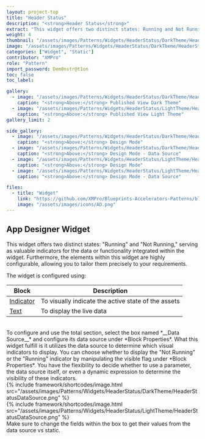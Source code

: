 ```yaml
---
layout: project-top
title: "Header Status"
description: "<strong>Header Status</strong>"
extract: "This widget offers two distinct states: Running and Not Running, serving as valuable indicators for the data or functionality integrated within the widget."
weight: 4
thumbnail: "/assets/images/Patterns/Widgets/HeaderStatus/DarkTheme/HeaderStatusPublishedMode.png"
image: "/assets/images/Patterns/Widgets/HeaderStatus/DarkTheme/HeaderStatusPublishedMode.png"
categories: ["Widget", "Static"]
contributor: "XMPro"
role: "Pattern"
import_password: Dem0nstr@t1on
toc: false
toc_label: 

gallery:
  - image: "/assets/images/Patterns/Widgets/HeaderStatus/DarkTheme/HeaderStatusPublishedMode.png"
    caption: "<strong>Above:</strong> Published View Dark Theme"
  - image: "/assets/images/Patterns/Widgets/HeaderStatus/LightTheme/HeaderStatusPublishedMode.png"
    caption: "<strong>Above:</strong> Published View Light Theme"
gallery_limit: 2

side_gallery:
  - image: "/assets/images/Patterns/Widgets/HeaderStatus/DarkTheme/HeaderStatusDesignMode.png"
    caption: "<strong>Above:</strong> Design Mode"
  - image: "/assets/images/Patterns/Widgets/HeaderStatus/DarkTheme/HeaderStatusDataSource.png"
    caption: "<strong>Above:</strong> Design Mode - Data Source"
  - image: "/assets/images/Patterns/Widgets/HeaderStatus/LightTheme/HeaderStatusDesignMode.png"
    caption: "<strong>Above:</strong> Design Mode"
  - image: "/assets/images/Patterns/Widgets/HeaderStatus/LightTheme/HeaderStatusDataSource.png"
    caption: "<strong>Above:</strong> Design Mode - Data Source"

files:
  - title: "Widget"
    link: "https://github.com/XMPro/Blueprints-Accelerators-Patterns/blob/master/Patterns/Widgets/Header%20Status.xwid"
    image: "/assets/images/icons/AD.png"
---
```


## App Designer Widget
This widget offers two distinct states: "Running" and "Not Running," serving as valuable indicators for the data or functionality integrated within the widget. Furthermore, the elements within this widget are highly configurable, allowing you to tailor them precisely to your requirements.

The widget is configured using: 

| Block                                  | Description                                                  |
| -------------------------------------- | ------------------------------------------------------------ |
| [Indicator](https://documentation.xmpro.com/blocks-toolbox/basic/indicator) | To visually indicate the active state of the assets |
| [Text](https://documentation.xmpro.com/blocks-toolbox/basic/text) | To display the live data |

<br />
To configure and use the total section, select the box named *__Data Source__* and configure its data source under *Block Properties*. What this widget fulfill is it utilizes the data source to determine which visual indicators to display. You can choose whether to display the "Not Running" or the "Running" indicator by manipulating the visible flag under *Block Properties*. You have the flexibility to decide whether to use a parameter, the data source itself, or even a dynamic expression to determine the visibility of these indicators.
<div class="inline_image">{% include framework/shortcodes/image.html src="/assets/images/Patterns/Widgets/HeaderStatus/DarkTheme/HeaderStatusDataSource.png" %}</div>
<div class="inline_image">{% include framework/shortcodes/image.html src="/assets/images/Patterns/Widgets/HeaderStatus/LightTheme/HeaderStatusDataSource.png" %}</div>
Make sure to change the fields within the box to get their values from the data source vs static.